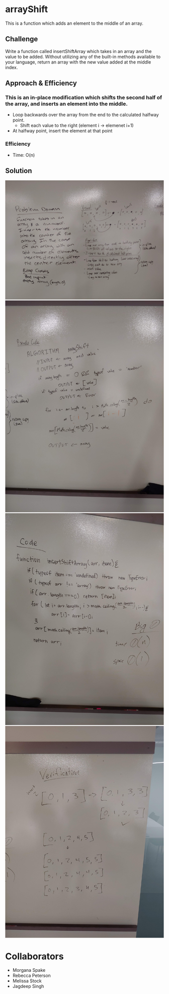 # arrayShift
This is a function which adds an element to the middle of an array.

## Challenge
Write a function called insertShiftArray which takes in an array and the value to be added. Without utilizing any of the built-in methods available to your language, return an array with the new value added at the middle index.

## Approach & Efficiency
### This is an in-place modification which shifts the second half of the array, and inserts an element into the middle.
- Loop backwards over the array from the end to the calculated halfway point.
  - Shift each value to the right (element i -> elemenet i+1)
- At halfway point, insert the element at that point
### Efficiency
- Time: O(n)

## Solution
![Embedded whiteboard picture](./assets/01.jpg)
![Embedded whiteboard picture](./assets/02.jpg)
![Embedded whiteboard picture](./assets/03.jpg)
![Embedded whiteboard picture](./assets/04.jpg)

# Collaborators
- Morgana Spake
- Rebecca Peterson
- Melissa Stock
- Jagdeep Singh
